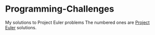 # Programming-Challenges
My solutions to Project Euler problems
The numbered ones are <a href="https://projecteuler.net/">Project Euler</a> solutions.
